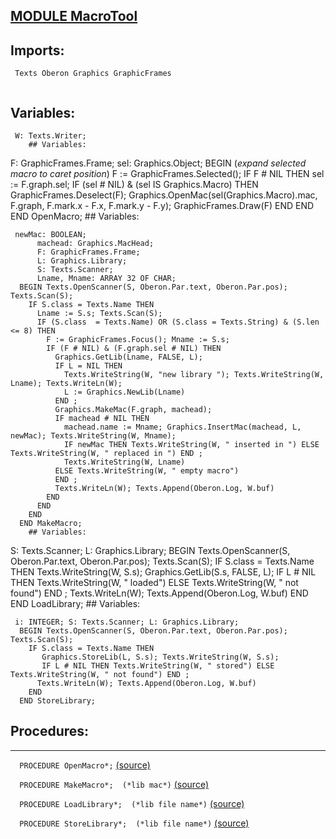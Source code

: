 
## [MODULE MacroTool](https://github.com/io-core/Draw/blob/main/MacroTool.Mod)

  ## Imports:
` Texts Oberon Graphics GraphicFrames`

```
```
  ## Variables:
```
 W: Texts.Writer;
    ## Variables:
```
 F: GraphicFrames.Frame; sel: Graphics.Object;
  BEGIN (*expand selected macro to caret position*)
    F := GraphicFrames.Selected();
    IF F # NIL THEN
      sel := F.graph.sel;
      IF (sel # NIL) & (sel IS Graphics.Macro) THEN
        GraphicFrames.Deselect(F);
        Graphics.OpenMac(sel(Graphics.Macro).mac, F.graph, F.mark.x - F.x, F.mark.y - F.y);
        GraphicFrames.Draw(F)
      END
    END
  END OpenMacro;
    ## Variables:
```
 newMac: BOOLEAN;
      machead: Graphics.MacHead;
      F: GraphicFrames.Frame;
      L: Graphics.Library;
      S: Texts.Scanner;
      Lname, Mname: ARRAY 32 OF CHAR;
  BEGIN Texts.OpenScanner(S, Oberon.Par.text, Oberon.Par.pos); Texts.Scan(S);
    IF S.class = Texts.Name THEN
      Lname := S.s; Texts.Scan(S);
      IF (S.class  = Texts.Name) OR (S.class = Texts.String) & (S.len <= 8) THEN
        F := GraphicFrames.Focus(); Mname := S.s;
        IF (F # NIL) & (F.graph.sel # NIL) THEN
          Graphics.GetLib(Lname, FALSE, L);
          IF L = NIL THEN
            Texts.WriteString(W, "new library "); Texts.WriteString(W, Lname); Texts.WriteLn(W);
            L := Graphics.NewLib(Lname)
          END ;
          Graphics.MakeMac(F.graph, machead);
          IF machead # NIL THEN
            machead.name := Mname; Graphics.InsertMac(machead, L, newMac); Texts.WriteString(W, Mname);
            IF newMac THEN Texts.WriteString(W, " inserted in ") ELSE Texts.WriteString(W, " replaced in ") END ;
            Texts.WriteString(W, Lname)
          ELSE Texts.WriteString(W, " empty macro")
          END ;
          Texts.WriteLn(W); Texts.Append(Oberon.Log, W.buf)
        END
      END
    END
  END MakeMacro;
    ## Variables:
```
 S: Texts.Scanner; L: Graphics.Library;
  BEGIN Texts.OpenScanner(S, Oberon.Par.text, Oberon.Par.pos); Texts.Scan(S);
    IF S.class = Texts.Name THEN
      Texts.WriteString(W, S.s); Graphics.GetLib(S.s, FALSE, L);
      IF L # NIL THEN Texts.WriteString(W, " loaded") ELSE Texts.WriteString(W, " not found") END ;
      Texts.WriteLn(W); Texts.Append(Oberon.Log, W.buf)
    END
  END LoadLibrary;
    ## Variables:
```
 i: INTEGER; S: Texts.Scanner; L: Graphics.Library;
  BEGIN Texts.OpenScanner(S, Oberon.Par.text, Oberon.Par.pos); Texts.Scan(S);
    IF S.class = Texts.Name THEN
       Graphics.StoreLib(L, S.s); Texts.WriteString(W, S.s);
       IF L # NIL THEN Texts.WriteString(W, " stored") ELSE Texts.WriteString(W, " not found") END ;
      Texts.WriteLn(W); Texts.Append(Oberon.Log, W.buf)
    END
  END StoreLibrary;
```
## Procedures:
---

`  PROCEDURE OpenMacro*;` [(source)](https://github.com/io-core/Draw/blob/main/MacroTool.Mod#L5)


`  PROCEDURE MakeMacro*;  (*lib mac*)` [(source)](https://github.com/io-core/Draw/blob/main/MacroTool.Mod#L19)


`  PROCEDURE LoadLibrary*;  (*lib file name*)` [(source)](https://github.com/io-core/Draw/blob/main/MacroTool.Mod#L51)


`  PROCEDURE StoreLibrary*;  (*lib file name*)` [(source)](https://github.com/io-core/Draw/blob/main/MacroTool.Mod#L61)

